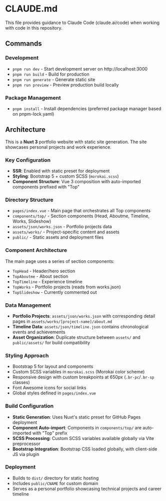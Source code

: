 # CLAUDE.md

This file provides guidance to Claude Code (claude.ai/code) when working with code in this repository.

## Commands

### Development
- `pnpm run dev` - Start development server on http://localhost:3000
- `pnpm run build` - Build for production
- `pnpm run generate` - Generate static site
- `pnpm run preview` - Preview production build locally

### Package Management
- `pnpm install` - Install dependencies (preferred package manager based on pnpm-lock.yaml)

## Architecture

This is a **Nuxt 3** portfolio website with static site generation. The site showcases personal projects and work experience.

### Key Configuration
- **SSR**: Enabled with static preset for deployment
- **Styling**: Bootstrap 5 + custom SCSS (`morokai.scss`)
- **Component Structure**: Vue 3 composition with auto-imported components prefixed with "Top"

### Directory Structure
- `pages/index.vue` - Main page that orchestrates all Top components
- `components/top/` - Section components (Head, Aboutme, Timeline, Works, Slideshow)
- `assets/json/works.json` - Portfolio projects data
- `assets/works/` - Project-specific content and assets
- `public/` - Static assets and deployment files

### Component Architecture
The main page uses a series of section components:
- `TopHead` - Header/hero section
- `TopAboutme` - About section  
- `TopTimeline` - Experience timeline
- `TopWorks` - Portfolio projects (reads from works.json)
- `TopSlideshow` - Currently commented out

### Data Management
- **Portfolio Projects**: `assets/json/works.json` with corresponding detail pages in `assets/works/[project-name]/about.md`
- **Timeline Data**: `assets/json/timeline.json` contains chronological events and achievements
- **Asset Organization**: Duplicate structure between `assets/` and `public/assets/` for build compatibility

### Styling Approach
- Bootstrap 5 for layout and components
- Custom SCSS variables in `morokai.scss` (Morokai color scheme)
- Responsive design with custom breakpoints at 650px (`.br-pc`/`.br-sp` classes)
- Font Awesome icons for social links
- Global styles defined in `pages/index.vue`

### Build Configuration
- **Static Generation**: Uses Nuxt's static preset for GitHub Pages deployment
- **Component Auto-import**: Components in `components/top/` are auto-imported with "Top" prefix
- **SCSS Processing**: Custom SCSS variables available globally via Vite preprocessor
- **Bootstrap Integration**: Bootstrap CSS loaded globally, with client-side JS via plugin

### Deployment
- Builds to `dist/` directory for static hosting
- Includes `public/CNAME` for custom domain
- Serves as a personal portfolio showcasing technical projects and career timeline